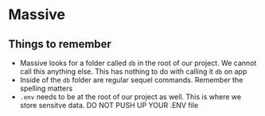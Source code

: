 # Massive

## Things to remember

* Massive looks for a folder called `db` in the root of our project. We cannot call this anything else. This has nothing to do with calling it `db` on app
* Inside of the `db` folder are regular sequel commands. Remember the spelling matters
* `.env` needs to be at the root of our project as well. This is where we store sensitve data. DO NOT PUSH UP YOUR .ENV file